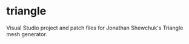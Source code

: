 triangle
========

Visual Studio project and patch files for Jonathan Shewchuk's Triangle mesh generator.
